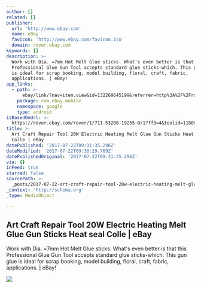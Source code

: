 ```yaml
---
author: []
related: []
publisher:
  url: 'http://www.ebay.com'
  name: eBay
  favicon: 'http://www.ebay.com/favicon.ico'
  domain: rover.ebay.com
keywords: []
description: >-
  Work with Dia. =7mm Hot Melt Glue sticks. What's even better is that this
  Professional Glue Gun Tool accepts standard glue sticks-which. This gun glue
  is ideal for scrap booking, model building, floral, craft, fabric,
  applications. | eBay!
app_links:
  - path: >-
      ebay/link/?nav=item.view&id=132269645199&referrer=http%3A%2F%2Frover.ebay.com%2Froverns%2F1%2F711-13271-9788-0%3Fmpcl%3Dhttp%253A%252F%252Fwww.ebay.com%252Fitm%252FArt-Craft-Repair-Tool-20W-Electric-Heating-Melt-Glue-Gun-Sticks-Heat-seal-Colle-%252F132269645199
    package: com.ebay.mobile
    namespace: google
    type: android
isBasedOnUrl: >-
  https://rover.ebay.com/rover/1/711-53200-19255-0/1?ff3=4&toolid=11800&pub=5575272753&campid=5338042010&mpre=http%3A%2F%2Fwww.ebay.com%2Fitm%2F132269645199%3Fvar%3D431598865167%26ssPageName%3DSTRK%253AMEBIDX%253AIT%26fromMakeTrack%3Dtrue
title: >-
  Art Craft Repair Tool 20W Electric Heating Melt Glue Gun Sticks Heat seal
  Colle | eBay
datePublished: '2017-07-22T09:31:35.296Z'
dateModified: '2017-07-22T09:30:29.769Z'
datePublishedOriginal: '2017-07-22T09:31:35.296Z'
via: {}
inFeed: true
starred: false
sourcePath: >-
  _posts/2017-07-22-art-craft-repair-tool-20w-electric-heating-melt-glue-gun-sti.md
_context: 'http://schema.org'
_type: MediaObject

---
```

<article style=""><h1>Art Craft Repair Tool 20W Electric Heating Melt Glue Gun Sticks Heat seal Colle | eBay</h1><p>Work with Dia. =7mm Hot Melt Glue sticks. What's even better is that this Professional Glue Gun Tool accepts standard glue sticks-which. This gun glue is ideal for scrap booking, model building, floral, craft, fabric, applications. | eBay!</p><img src="http://i.ebayimg.com/images/i/132269645199-0-1/s-l1000.jpg" /></article>